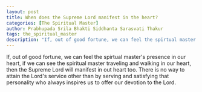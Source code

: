 ```yaml
---
layout: post
title: When does the Supreme Lord manifest in the heart?
categories: [The Spiritual Master]
author: Prabhupada Srila Bhakti Siddhanta Sarasvati Thakur
tags: the_spiritual_master
description: "If, out of good fortune, we can feel the spirtual master's presence in our heart, if we can see the spiritual master traveling and walking in our heart, then the Supreme Lord will manifest in out heart too. There is no way to attain the Lord's service other than by serving and satisfying that personality who always inspires us to offer our devotion to the Lord"
---
```


If, out of good fortune, we can feel the spirtual master's presence in our heart, if we can see the spiritual master traveling and walking in our heart, then the Supreme Lord will manifest in out heart too. There is no way to attain the Lord's service other than by serving and satisfying that personality who always inspires us to offer our devotion to the Lord.





